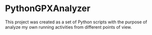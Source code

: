 # PythonGPXAnalyzer
This project was created as a set of Python scripts with the purpose of analyze my own running activities from different points of view.
